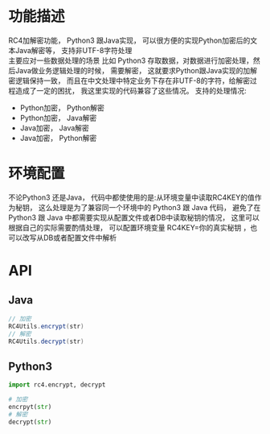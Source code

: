# 功能描述
RC4加解密功能， Python3 跟Java实现， 可以很方便的实现Python加密后的文本Java解密等， 支持非UTF-8字符处理  
主要应对一些数据处理的场景 比如 Python3 存取数据，对数据进行加密处理，然后Java做业务逻辑处理的时候， 需要解密， 这就要求Python跟Java实现的加解密逻辑保持一致， 而且在中文处理中特定业务下存在非UTF-8的字符，给解密过程造成了一定的困扰， 我这里实现的代码兼容了这些情况。
支持的处理情况:
+ Python加密， Python解密
+ Python加密， Java解密
+ Java加密， Java解密
+ Java加密， Python解密

# 环境配置
不论Python3 还是Java， 代码中都使使用的是:从环境变量中读取RC4KEY的值作为秘钥，
这么处理是为了兼容同一个环境中的 Python3 跟 Java 代码， 避免了在 Python3 跟 Java 中都需要实现从配置文件或者DB中读取秘钥的情况， 这里可以根据自己的实际需要酌情处理， 可以配置环境变量 RC4KEY=你的真实秘钥 ，也可以改写从DB或者配置文件中解析

# API
## Java
```java
// 加密
RC4Utils.encrypt(str)
// 解密
RC4Utils.decrypt(str)
```
## Python3
```python
import rc4.encrypt, decrypt

# 加密
encrpyt(str)
# 解密
decrypt(str)
```
